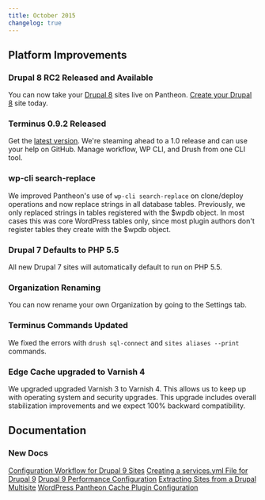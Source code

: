 ```yaml
---
title: October 2015
changelog: true
---
```


## Platform Improvements

### Drupal 8 RC2 Released and Available
You can now take your [Drupal 8](https://pantheon.io/blog/drupal-8-support-pantheon) sites live on Pantheon. [Create your Drupal 8](https://pantheon.io/d8) site today.

### Terminus 0.9.2 Released
Get the [latest version](https://github.com/pantheon-systems/cli/releases). We're steaming ahead to a 1.0 release and can use your help on GitHub. Manage workflow, WP CLI, and Drush from one CLI tool.

### wp-cli search-replace
We improved Pantheon's use of `wp-cli search-replace` on clone/deploy operations and now replace strings in all database tables. Previously, we only replaced strings in tables registered with the $wpdb object. In most cases this was core WordPress tables only, since most plugin authors don't register tables they create with the $wpdb object.

### Drupal 7 Defaults to PHP 5.5
All new Drupal 7 sites will automatically default to run on PHP 5.5.

### Organization Renaming
You can now rename your own Organization by going to the Settings tab.

### Terminus Commands Updated
We fixed the errors with `drush sql-connect` and `sites aliases --print ` commands.

### Edge Cache upgraded to Varnish 4
We upgraded upgraded Varnish 3 to Varnish 4. This allows us to keep up with operating system and security upgrades. This upgrade includes overall stabilization improvements and we expect 100% backward compatibility.


## Documentation

### New Docs

[Configuration Workflow for Drupal 9 Sites](/drupal-9-configuration-management)
[Creating a services.yml File for Drupal 9](/services-yml)
[Drupal 9 Performance Configuration](/drupal-9-cache)
[Extracting Sites from a Drupal Multisite](/unwind-drupal-multisite)
[WordPress Pantheon Cache Plugin Configuration](/guides/wordpress-configurations/wordpress-cache-plugin)
